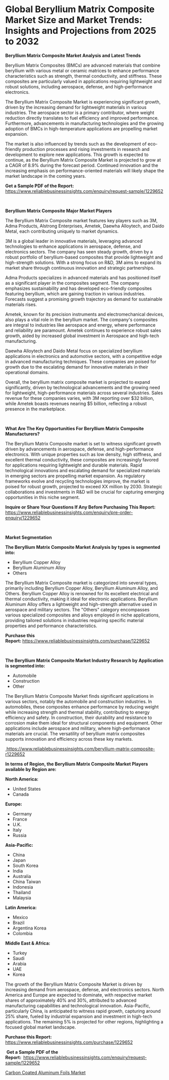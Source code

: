 <p><h1>Global Beryllium Matrix Composite Market Size and Market Trends: Insights and Projections from 2025 to 2032</h1></p><p><strong>Beryllium Matrix Composite Market Analysis and Latest Trends</strong></p>
<p><p>Beryllium Matrix Composites (BMCs) are advanced materials that combine beryllium with various metal or ceramic matrices to enhance performance characteristics such as strength, thermal conductivity, and stiffness. These composites are particularly valued in applications requiring lightweight and robust solutions, including aerospace, defense, and high-performance electronics.</p><p>The Beryllium Matrix Composite Market is experiencing significant growth, driven by the increasing demand for lightweight materials in various industries. The aerospace sector is a primary contributor, where weight reduction directly translates to fuel efficiency and improved performance. Furthermore, advancements in manufacturing technologies and the growing adoption of BMCs in high-temperature applications are propelling market expansion.</p><p>The market is also influenced by trends such as the development of eco-friendly production processes and rising investments in research and development to explore new applications. This growth is expected to continue, as the Beryllium Matrix Composite Market is projected to grow at a CAGR of 8.9% during the forecast period. Continued innovation and the increasing emphasis on performance-oriented materials will likely shape the market landscape in the coming years.</p></p>
<p><strong>Get a Sample PDF of the Report:&nbsp;</strong> <a href="https://www.reliablebusinessinsights.com/enquiry/request-sample/1229652?utm_campaign=3134&utm_medium=2&utm_source=Github&utm_content=ia&utm_term=03042025&utm_id=beryllium-matrix-composite">https://www.reliablebusinessinsights.com/enquiry/request-sample/1229652</a></p>
<p>&nbsp;</p>
<p><strong>Beryllium Matrix Composite Major Market Players</strong></p>
<p><p>The Beryllium Matrix Composite market features key players such as 3M, Adma Products, Alstrong Enterprises, Ametek, Daewha Alloytech, and Daido Metal, each contributing uniquely to market dynamics. </p><p>3M is a global leader in innovative materials, leveraging advanced technologies to enhance applications in aerospace, defense, and electronics sectors. The company has seen steady growth, driven by a robust portfolio of beryllium-based composites that provide lightweight and high-strength solutions. With a strong focus on R&D, 3M aims to expand its market share through continuous innovation and strategic partnerships.</p><p>Adma Products specializes in advanced materials and has positioned itself as a significant player in the composites segment. The company emphasizes sustainability and has developed eco-friendly composites featuring beryllium, which are gaining traction in various industries. Forecasts suggest a promising growth trajectory as demand for sustainable materials rises.</p><p>Ametek, known for its precision instruments and electromechanical devices, also plays a vital role in the beryllium market. The company's composites are integral to industries like aerospace and energy, where performance and reliability are paramount. Ametek continues to experience robust sales growth, aided by increased global investment in Aerospace and high-tech manufacturing.</p><p>Daewha Alloytech and Daido Metal focus on specialized beryllium applications in electronics and automotive sectors, with a competitive edge in advanced manufacturing techniques. These companies are poised for growth due to the escalating demand for innovative materials in their operational domains.</p><p>Overall, the beryllium matrix composite market is projected to expand significantly, driven by technological advancements and the growing need for lightweight, high-performance materials across several industries. Sales revenue for these companies varies, with 3M reporting over $32 billion, while Ametek boasts revenues nearing $5 billion, reflecting a robust presence in the marketplace.</p></p>
<p>&nbsp;</p>
<p><strong>What Are The Key Opportunities For Beryllium Matrix Composite Manufacturers?</strong></p>
<p><p>The Beryllium Matrix Composite market is set to witness significant growth driven by advancements in aerospace, defense, and high-performance electronics. With unique properties such as low density, high stiffness, and excellent thermal conductivity, these composites are increasingly favored for applications requiring lightweight and durable materials. Rapid technological innovations and escalating demand for specialized materials in emerging sectors are propelling market expansion. As regulatory frameworks evolve and recycling technologies improve, the market is poised for robust growth, projected to exceed XX million by 2030. Strategic collaborations and investments in R&D will be crucial for capturing emerging opportunities in this niche segment.</p></p>
<p><strong>Inquire or Share Your Questions If Any Before Purchasing This Report:</strong> <a href="https://www.reliablebusinessinsights.com/enquiry/pre-order-enquiry/1229652?utm_campaign=3134&utm_medium=2&utm_source=Github&utm_content=ia&utm_term=03042025&utm_id=beryllium-matrix-composite">https://www.reliablebusinessinsights.com/enquiry/pre-order-enquiry/1229652</a></p>
<p>&nbsp;</p>
<p><strong>Market Segmentation</strong></p>
<p><strong>The Beryllium Matrix Composite Market Analysis by types is segmented into:</strong></p>
<p><ul><li>Beryllium Copper Alloy</li><li>Beryllium Aluminum Alloy</li><li>Others</li></ul></p>
<p><p>The Beryllium Matrix Composite market is categorized into several types, primarily including Beryllium Copper Alloy, Beryllium Aluminum Alloy, and Others. Beryllium Copper Alloy is renowned for its excellent electrical and thermal conductivity, making it ideal for electronic applications. Beryllium Aluminum Alloy offers a lightweight and high-strength alternative used in aerospace and military sectors. The "Others" category encompasses various specialized composites and alloys employed in niche applications, providing tailored solutions in industries requiring specific material properties and performance characteristics.</p></p>
<p><strong>Purchase this Report:&nbsp;</strong><a href="https://www.reliablebusinessinsights.com/purchase/1229652?utm_campaign=3134&utm_medium=2&utm_source=Github&utm_content=ia&utm_term=03042025&utm_id=beryllium-matrix-composite">https://www.reliablebusinessinsights.com/purchase/1229652</a></p>
<p>&nbsp;</p>
<p><strong>The Beryllium Matrix Composite Market Industry Research by Application is segmented into:</strong></p>
<p><ul><li>Automobile</li><li>Construction</li><li>Other</li></ul></p>
<p><p>The Beryllium Matrix Composite Market finds significant applications in various sectors, notably the automobile and construction industries. In automobiles, these composites enhance performance by reducing weight while increasing strength and thermal stability, contributing to energy efficiency and safety. In construction, their durability and resistance to corrosion make them ideal for structural components and equipment. Other applications include aerospace and military, where high-performance materials are crucial. The versatility of beryllium matrix composites supports innovation and efficiency across these key markets.</p></p>
<p><a href="https://www.reliablebusinessinsights.com/beryllium-matrix-composite-r1229652?utm_campaign=3134&utm_medium=2&utm_source=Github&utm_content=ia&utm_term=03042025&utm_id=beryllium-matrix-composite">&nbsp;https://www.reliablebusinessinsights.com/beryllium-matrix-composite-r1229652</a></p>
<p><strong>In terms of Region, the Beryllium Matrix Composite Market Players available by Region are:</strong></p>
<p>
    <p> <strong> North America: </strong>
        <ul>
            <li>United States</li>
            <li>Canada</li>
        </ul>
        </p> 
    <p> <strong> Europe: </strong>
        <ul>
            <li>Germany</li>
            <li>France</li>
            <li>U.K.</li>
            <li>Italy</li>
            <li>Russia</li>
        </ul>
        </p> 
    <p> <strong> Asia-Pacific: </strong>
        <ul>
            <li>China</li>
            <li>Japan</li>
            <li>South Korea</li>
            <li>India</li>
            <li>Australia</li>
            <li>China Taiwan</li>
            <li>Indonesia</li>
            <li>Thailand</li>
            <li>Malaysia</li>
        </ul>
        </p> 
    <p> <strong> Latin America: </strong>
        <ul>
            <li>Mexico</li>
            <li>Brazil</li>
            <li>Argentina Korea</li>
            <li>Colombia</li>
        </ul>
        </p> 
    <p> <strong> Middle East & Africa: </strong>
        <ul>
            <li>Turkey</li>
            <li>Saudi</li>
            <li>Arabia</li>
            <li>UAE</li>
            <li>Korea</li>
        </ul>
    </p>
    </p>
<p><p>The growth of the Beryllium Matrix Composite Market is driven by increasing demand from aerospace, defense, and electronics sectors. North America and Europe are expected to dominate, with respective market shares of approximately 40% and 30%, attributed to advanced manufacturing capabilities and technological innovation. Asia-Pacific, particularly China, is anticipated to witness rapid growth, capturing around 25% share, fueled by industrial expansion and investment in high-tech applications. The remaining 5% is projected for other regions, highlighting a focused global market landscape.</p></p>
<p><strong>Purchase this Report: </strong><a href="https://www.reliablebusinessinsights.com/purchase/1229652?utm_campaign=3134&utm_medium=2&utm_source=Github&utm_content=ia&utm_term=03042025&utm_id=beryllium-matrix-composite">https://www.reliablebusinessinsights.com/purchase/1229652</a></p>
<p>&nbsp;<strong>Get a Sample PDF of the Report:&nbsp;&nbsp;</strong><a href="https://www.reliablebusinessinsights.com/enquiry/request-sample/1229652?utm_campaign=3134&utm_medium=2&utm_source=Github&utm_content=ia&utm_term=03042025&utm_id=beryllium-matrix-composite">https://www.reliablebusinessinsights.com/enquiry/request-sample/1229652</a></p>
<p><strong></strong></p>
<p><p><a href="https://github.com/dushornerfe/Market-Research-Report-List-1/blob/main/carbon-coated-aluminum-foils-market.md?utm_campaign=3134&utm_medium=2&utm_source=Github&utm_content=ia&utm_term=03042025&utm_id=beryllium-matrix-composite">Carbon Coated Aluminum Foils Market</a></p></p>